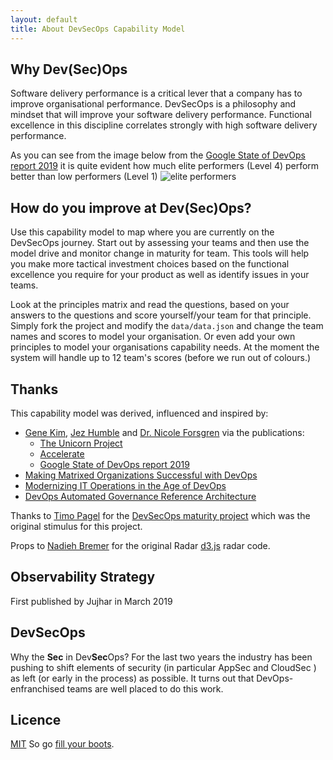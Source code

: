 ```yaml
---
layout: default
title: About DevSecOps Capability Model
---
```


## Why Dev(Sec)Ops

Software delivery performance is a critical lever that a company has to improve organisational performance.  DevSecOps is a philosophy and mindset that will improve your software delivery performance.  Functional excellence in this discipline correlates strongly with high software delivery performance.

As you can see from the image below from the [Google State of DevOps report 2019](https://cloud.google.com/blog/products/devops-sre/the-2019-accelerate-state-of-devops-elite-performance-productivity-and-scaling) it is quite evident how much elite performers (Level 4) perform better than low performers (Level 1)
![elite performers](img/elite-performers.png)

## How do you improve at Dev(Sec)Ops?

Use this capability model to map where you are currently on the DevSecOps journey.  Start out by assessing your teams and then use the model drive and monitor change in maturity for team.  This tools will help you make more tactical investment choices based on the functional excellence you require for your product as well as identify issues in your teams.

Look at the principles matrix and read the questions, based on your answers to the questions and score yourself/your team for that principle.
Simply fork the project and modify the `data/data.json` and change the team names and scores to model your organisation. Or even add your own principles to model your organisations capability needs.
At the moment the system will handle up to 12 team's scores (before we run out of colours.)

## Thanks

This capability model was derived, influenced and inspired by:

- [Gene Kim](https://twitter.com/RealGeneKim), [Jez Humble](https://twitter.com/jezhumble) and [Dr. Nicole Forsgren](https://twitter.com/nicolefv) via the publications:
  - [The Unicorn Project](https://www.amazon.co.uk/dp/1942788762)
  - [Accelerate](https://www.amazon.co.uk/dp/1942788339)
  - [Google State of DevOps report 2019](https://cloud.google.com/blog/products/devops-sre/the-2019-accelerate-state-of-devops-elite-performance-productivity-and-scaling)
- [Making Matrixed Organizations Successful with DevOps](https://itrevolution.com/forum-paper-downloads/)
- [Modernizing IT Operations in the Age of DevOps](https://itrevolution.com/forum-paper-downloads/)
- [DevOps Automated Governance Reference Architecture](https://itrevolution.com/forum-paper-downloads/)

Thanks to [Timo Pagel](https://github.com/wurstbrot) for the [DevSecOps maturity project](https://dsomm.timo-pagel.de/index.php) which was the original stimulus for this project.

Props to [Nadieh Bremer](http://bl.ocks.org/nbremer/21746a9668ffdf6d8242) for the original Radar [d3.js](https://d3js.org/) radar code.

## Observability Strategy

First published by Jujhar in March 2019

## DevSecOps

Why the **Sec** in Dev**Sec**Ops? For the last two years the industry has been pushing to shift elements of security (in particular AppSec and CloudSec ) as left (or early in the process) as possible. It turns out that DevOps-enfranchised teams are well placed to do this work.

## Licence

[MIT](/LICENSE.md) So go [fill your boots](https://dictionary.cambridge.org/dictionary/english/fill-your-boots).
